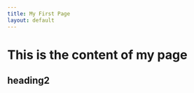 ```yaml
---
title: My First Page
layout: default
---
```


# **This is the content of my page**










## heading2
